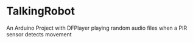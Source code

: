 # TalkingRobot
An Arduino Project with DFPlayer playing random audio files when a PIR sensor detects movement
